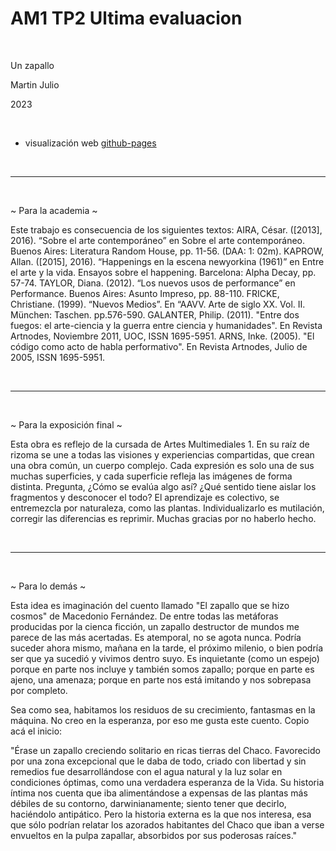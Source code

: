 # AM1 TP2 Ultima evaluacion

<br>

Un zapallo

Martin Julio

2023

<br>

* visualización web <a href="https://mj-una.github.io/am1-tp2-un-zapallo/" target="_blank" rel="noopener">github-pages</a>

<br>

***

<br>

~ Para la academia ~

Este trabajo es consecuencia de los siguientes textos: AIRA, César. ([2013], 2016). “Sobre el arte contemporáneo” en Sobre el arte contemporáneo. Buenos Aires: Literatura Random House, pp. 11-56. (DAA: 1: 02m). KAPROW, Allan. ([2015], 2016). “Happenings en la escena newyorkina (1961)” en Entre el arte y la vida. Ensayos sobre el happening. Barcelona: Alpha Decay, pp. 57-74. TAYLOR, Diana. (2012). “Los nuevos usos de performance” en Performance. Buenos Aires: Asunto Impreso, pp. 88-110. FRICKE, Christiane. (1999). “Nuevos Medios”. En “AAVV. Arte de siglo XX. Vol. II. München: Taschen. pp.576-590. GALANTER, Philip. (2011). "Entre dos fuegos: el arte-ciencia y la guerra entre ciencia y humanidades". En Revista Artnodes, Noviembre 2011, UOC, ISSN 1695-5951. ARNS, Inke. (2005). "El código como acto de habla performativo". En Revista Artnodes, Julio de 2005, ISSN 1695-5951.

<br>

***

<br>

~ Para la exposición final ~

Esta obra es reflejo de la cursada de Artes Multimediales 1. En su raíz de rizoma se une a todas las visiones y experiencias compartidas, que crean una obra común, un cuerpo complejo. Cada expresión es solo una de sus muchas superficies, y cada superficie refleja las imágenes de forma distinta. Pregunta, ¿Cómo se evalúa algo así? ¿Qué sentido tiene aislar los fragmentos y desconocer el todo? El aprendizaje es colectivo, se entremezcla por naturaleza, como las plantas. Individualizarlo es mutilación, corregir las diferencias es reprimir. Muchas gracias por no haberlo hecho.

<br>

***

<br>

~ Para lo demás ~

Esta idea es imaginación del cuento llamado "El zapallo que se hizo cosmos" de Macedonio Fernández. De entre todas las metáforas producidas por la cienca ficción, un zapallo destructor de mundos me parece de las más acertadas. Es atemporal, no se agota nunca. Podría suceder ahora mismo, mañana en la tarde, el próximo milenio, o bien podría ser que ya sucedió y vivimos dentro suyo. Es inquietante (como un espejo) porque en parte nos incluye y también somos zapallo; porque en parte es ajeno, una amenaza; porque en parte nos está imitando y nos sobrepasa por completo.

Sea como sea, habitamos los residuos de su crecimiento, fantasmas en la máquina. No creo en la esperanza, por eso me gusta este cuento. Copio acá el inicio:

"Érase un zapallo creciendo solitario en ricas tierras del Chaco. Favorecido por una zona excepcional que le daba de todo, criado con libertad y sin remedios fue desarrollándose con el agua natural y la luz solar en condiciones óptimas, como una verdadera esperanza de la Vida. Su historia íntima nos cuenta que iba alimentándose a expensas de las plantas más débiles de su contorno, darwinianamente; siento tener que decirlo, haciéndolo antipático. Pero la historia externa es la que nos interesa, esa que sólo podrían relatar los azorados habitantes del Chaco que iban a verse envueltos en la pulpa zapallar, absorbidos por sus poderosas raíces."

<br>

<br>

<br>
